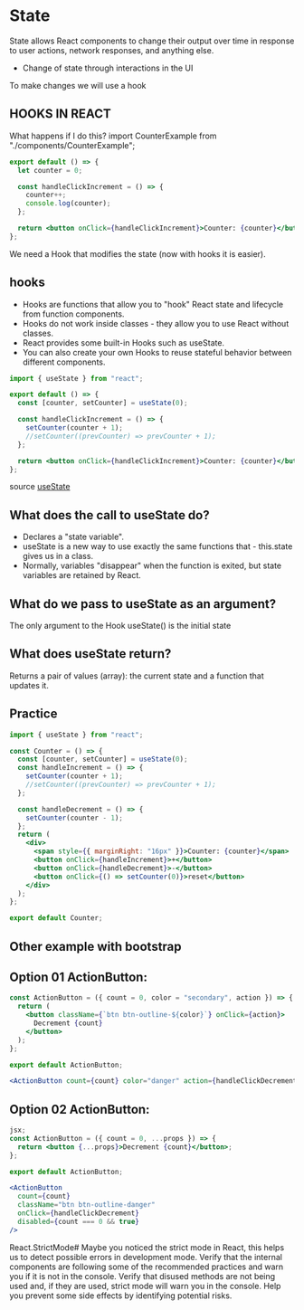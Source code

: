 # State

State allows React components to change their output over time in response to user actions, network responses, and anything else.

- Change of state through interactions in the UI

To make changes we will use a hook

## HOOKS IN REACT

What happens if I do this?
import CounterExample from "./components/CounterExample";

```jsx
export default () => {
  let counter = 0;

  const handleClickIncrement = () => {
    counter++;
    console.log(counter);
  };

  return <button onClick={handleClickIncrement}>Counter: {counter}</button>;
};
```

We need a Hook that modifies the state (now with hooks it is easier).

## hooks

- Hooks are functions that allow you to "hook" React state and lifecycle from function components.
- Hooks do not work inside classes - they allow you to use React without classes.
- React provides some built-in Hooks such as useState.
- You can also create your own Hooks to reuse stateful behavior between different components.

```jsx
import { useState } from "react";

export default () => {
  const [counter, setCounter] = useState(0);

  const handleClickIncrement = () => {
    setCounter(counter + 1);
    //setCounter((prevCounter) => prevCounter + 1);
  };

  return <button onClick={handleClickIncrement}>Counter: {counter}</button>;
};
```

source [useState](https://beta.es.reactjs.org/reference/react/useState)

## What does the call to useState do?

- Declares a "state variable".
- useState is a new way to use exactly the same functions that - this.state gives us in a class.
- Normally, variables "disappear" when the function is exited, but state variables are retained by React.

## What do we pass to useState as an argument?

The only argument to the Hook useState() is the initial state

## What does useState return?

Returns a pair of values (array): the current state and a function that updates it.

## Practice

```jsx
import { useState } from "react";

const Counter = () => {
  const [counter, setCounter] = useState(0);
  const handleIncrement = () => {
    setCounter(counter + 1);
    //setCounter((prevCounter) => prevCounter + 1);
  };

  const handleDecrement = () => {
    setCounter(counter - 1);
  };
  return (
    <div>
      <span style={{ marginRight: "16px" }}>Counter: {counter}</span>
      <button onClick={handleIncrement}>+</button>
      <button onClick={handleDecrement}>-</button>
      <button onClick={() => setCounter(0)}>reset</button>
    </div>
  );
};

export default Counter;
```

## Other example with bootstrap

## Option 01 ActionButton:

```jsx
const ActionButton = ({ count = 0, color = "secondary", action }) => {
  return (
    <button className={`btn btn-outline-${color}`} onClick={action}>
      Decrement {count}
    </button>
  );
};

export default ActionButton;
```

```jsx
<ActionButton count={count} color="danger" action={handleClickDecrement} />
```

## Option 02 ActionButton:

```jsx
jsx;
const ActionButton = ({ count = 0, ...props }) => {
  return <button {...props}>Decrement {count}</button>;
};

export default ActionButton;
```

```jsx
<ActionButton
  count={count}
  className="btn btn-outline-danger"
  onClick={handleClickDecrement}
  disabled={count === 0 && true}
/>
```

React.StrictMode#
Maybe you noticed the strict mode in React, this helps us to detect possible errors in development mode.
Verify that the internal components are following some of the recommended practices and warn you if it is not in the console.
Verify that disused methods are not being used and, if they are used, strict mode will warn you in the console.
Help you prevent some side effects by identifying potential risks.
